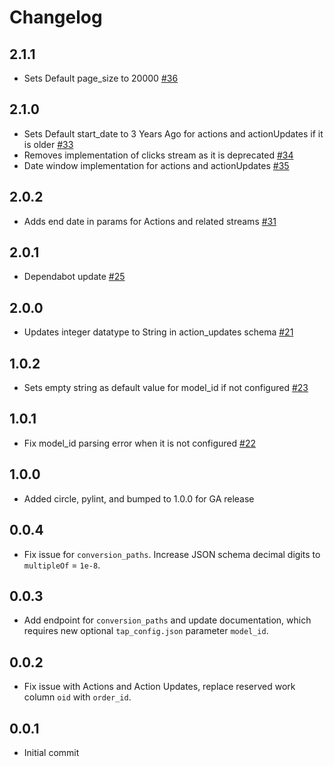# Changelog

## 2.1.1
  * Sets Default page_size to 20000 [#36](https://github.com/singer-io/tap-impact/pull/36)

## 2.1.0
  * Sets Default start_date to 3 Years Ago for actions and actionUpdates if it is older [#33](https://github.com/singer-io/tap-impact/pull/33)
  * Removes implementation of clicks stream as it is deprecated [#34](https://github.com/singer-io/tap-impact/pull/34)
  * Date window implementation for actions and actionUpdates [#35](https://github.com/singer-io/tap-impact/pull/35)

## 2.0.2
  * Adds end date in params for Actions and related streams [#31](https://github.com/singer-io/tap-impact/pull/31)

## 2.0.1
  * Dependabot update [#25](https://github.com/singer-io/tap-impact/pull/25)

## 2.0.0
  * Updates integer datatype to String in action_updates schema [#21](hhttps://github.com/singer-io/tap-impact/pull/21)

## 1.0.2
  * Sets empty string as default value for model_id if not configured [#23](https://github.com/singer-io/tap-impact/pull/23)

## 1.0.1
  * Fix model_id parsing error when it is not configured [#22](https://github.com/singer-io/tap-impact/pull/22)

## 1.0.0
  * Added circle, pylint, and bumped to 1.0.0 for GA release

## 0.0.4
  * Fix issue for `conversion_paths`. Increase JSON schema decimal digits to `multipleOf` = `1e-8`.

## 0.0.3
  * Add endpoint for `conversion_paths` and update documentation, which requires new optional `tap_config.json` parameter `model_id`.

## 0.0.2
  * Fix issue with Actions and Action Updates, replace reserved work column `oid` with `order_id`.

## 0.0.1
  * Initial commit